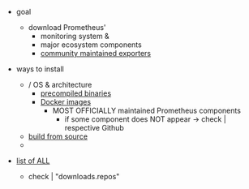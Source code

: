 * goal
  * download Prometheus' 
    * monitoring system &
    * major ecosystem components
    * [community maintained exporters](/prometheus-website/docs/instrumenting/exporters.md)

* ways to install 
  * / OS & architecture
    * [precompiled binaries](https://prometheus.io/download/)
    * [Docker images](https://hub.docker.com/r/prom/)
      * MOST OFFICIALLY maintained Prometheus components
        * if some component does NOT appear -> check | respective Github
  * [build from source](https://github.com/dancer1325/prometheus?tab=readme-ov-file#building-from-source)
  * 

* [list of ALL](/prometheus-website/docs-config.ts)
  * check | "downloads.repos"
